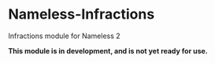 # Nameless-Infractions
Infractions module for Nameless 2

**This module is in development, and is not yet ready for use.**
